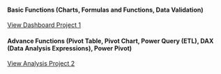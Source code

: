 #### Basic Functions (Charts, Formulas and Functions, Data Validation) 
[View Dashboard Project 1](/Dashboard_Project_1/)

#### Advance Functions (Pivot Table, Pivot Chart, Power Query (ETL), DAX (Data Analysis Expressions), Power Pivot)
[View Analysis Project 2](/Analysis_Project_2/)
